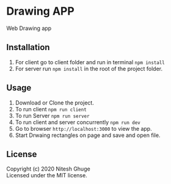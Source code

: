 # Drawing APP

Web Drawing app

## Installation

1. For client go to client folder and run in terminal ```npm install```
2. For server run ```npm install``` in the root of the project folder.


## Usage

1. Download or Clone the project. 
2. To run client ```npm run client```
3. To run Server ```npm run server```
4. To run client and server concurrently ```npm run dev```
5. Go to browser ```http://localhost:3000``` to view the app.
6. Start Drwaing rectangles on page and save and open file.

## License
Copyright (c) 2020 Nitesh Ghuge \
Licensed under the MIT license.